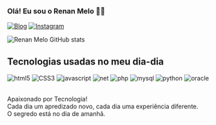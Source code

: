 ### Olá! Eu sou o Renan Melo 🤙🏻

[![Blog](https://img.shields.io/website?label=RmWeb.com.br&style=for-the-badge&url=https://rmweb.com.br/)](https://rmweb.com.br)
[![Instagram](https://img.shields.io/badge/Instagram-E4405F?style=for-the-badge&logo=instagram&logoColor=white)](https://instagram/renancmelo)

![Renan Melo GitHub stats](https://github-readme-stats.vercel.app/api?username=rcmelo&show_icons=true&theme=dracula)

## Tecnologias usadas no meu dia-dia

<div style="display: inline_block">
   <img align="cente" alt="html5" src="https://img.shields.io/badge/HTML5-E34F26?style=for-the-badge&logo=html5&logoColor=white"/>
   <img align="cente" alt="CSS3" src="https://img.shields.io/badge/CSS3-157286?style=for-the-badge&logo=css3&logoColor=white"/>
   <img align="cente" alt="javascript" src="https://img.shields.io/badge/JavaScript-323340?style=for-the-badge&logo=javascript&logoColor=F7DF1E"/>
   <img align="cente" alt="net" src="https://img.shields.io/badge/.Net-5C2D91?style=for-the-badge&logo=.net&logoColor=white"/>
   <img align="cente" alt="php" src="https://img.shields.io/badge/PHP-007ACC?style=for-the-badge&logo=php&logoColor=white"/>
   <img align="cente" alt="mysql" src="https://img.shields.io/badge/MySql-FFFFFF?style=for-the-badge&logo=mysql&logoColor=#4479A1"/>
   <img align="cente" alt="python" src="https://img.shields.io/badge/Python-3776AB?style=for-the-badge&logo=python&logoColor=F7DF1E"/>
   <img align="cente" alt="oracle" src="https://img.shields.io/badge/pl/sql-F40D12?style=for-the-badge&logo=adminer&logoColor=white"/>
   
   
</div><br>


Apaixonado por Tecnologia!<br>
Cada dia um apredizado novo, cada dia uma experiência diferente.<br>
O segredo está no dia de amanhã.
